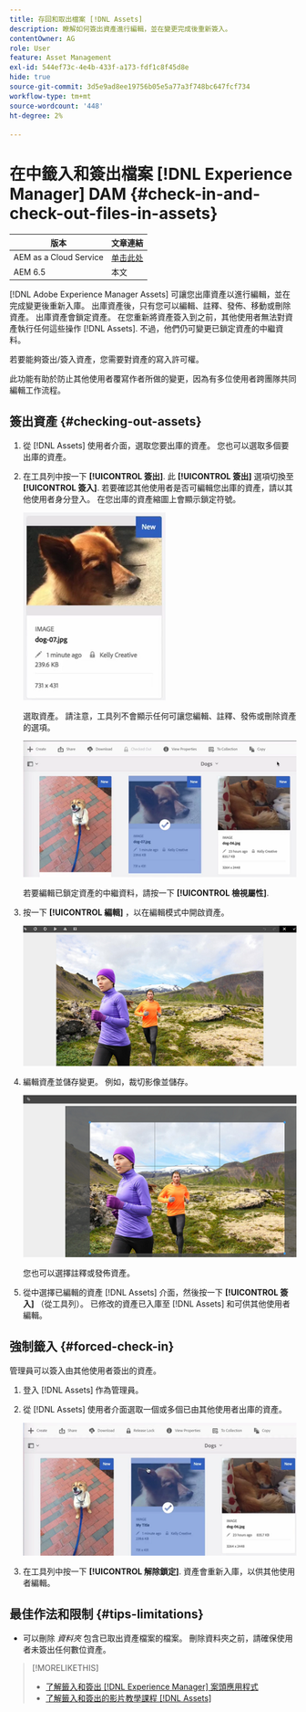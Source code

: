 ```yaml
---
title: 存回和取出檔案 [!DNL Assets]
description: 瞭解如何簽出資產進行編輯，並在變更完成後重新簽入。
contentOwner: AG
role: User
feature: Asset Management
exl-id: 544ef73c-4e4b-433f-a173-fdf1c8f45d8e
hide: true
source-git-commit: 3d5e9ad8ee19756b05e5a77a3f748bc647fcf734
workflow-type: tm+mt
source-wordcount: '448'
ht-degree: 2%

---
```


# 在中籤入和簽出檔案 [!DNL Experience Manager] DAM {#check-in-and-check-out-files-in-assets}

| 版本 | 文章連結 |
| -------- | ---------------------------- |
| AEM as a Cloud Service | [单击此处](https://experienceleague.adobe.com/docs/experience-manager-cloud-service/content/assets/manage/check-out-and-submit-assets.html?lang=en) |
| AEM 6.5 | 本文 |

[!DNL Adobe Experience Manager Assets] 可讓您出庫資產以進行編輯，並在完成變更後重新入庫。 出庫資產後，只有您可以編輯、註釋、發佈、移動或刪除資產。 出庫資產會鎖定資產。 在您重新將資產簽入到之前，其他使用者無法對資產執行任何這些操作 [!DNL Assets]. 不過，他們仍可變更已鎖定資產的中繼資料。

若要能夠簽出/簽入資產，您需要對資產的寫入許可權。

此功能有助於防止其他使用者覆寫作者所做的變更，因為有多位使用者跨團隊共同編輯工作流程。

## 簽出資產 {#checking-out-assets}

1. 從 [!DNL Assets] 使用者介面，選取您要出庫的資產。 您也可以選取多個要出庫的資產。
1. 在工具列中按一下 **[!UICONTROL 簽出]**. 此 **[!UICONTROL 簽出]** 選項切換至 **[!UICONTROL 簽入]**.
若要確認其他使用者是否可編輯您出庫的資產，請以其他使用者身分登入。 在您出庫的資產縮圖上會顯示鎖定符號。

   ![chlimage_1-471](assets/chlimage_1-471.png)

   選取資產。 請注意，工具列不會顯示任何可讓您編輯、註釋、發佈或刪除資產的選項。

   ![chlimage_1-472](assets/chlimage_1-472.png)

   若要編輯已鎖定資產的中繼資料，請按一下 **[!UICONTROL 檢視屬性]**.

1. 按一下 **[!UICONTROL 編輯]** ，以在編輯模式中開啟資產。

   ![chlimage_1-473](assets/chlimage_1-473.png)

1. 編輯資產並儲存變更。 例如，裁切影像並儲存。

   ![chlimage_1-474](assets/chlimage_1-474.png)

   您也可以選擇註釋或發佈資產。

1. 從中選擇已編輯的資產 [!DNL Assets] 介面，然後按一下 **[!UICONTROL 簽入]** （從工具列）。 已修改的資產已入庫至 [!DNL Assets] 和可供其他使用者編輯。

## 強制籤入 {#forced-check-in}

管理員可以簽入由其他使用者簽出的資產。

1. 登入 [!DNL Assets] 作為管理員。
1. 從 [!DNL Assets] 使用者介面選取一個或多個已由其他使用者出庫的資產。

   ![chlimage_1-476](assets/chlimage_1-476.png)

1. 在工具列中按一下 **[!UICONTROL 解除鎖定]**. 資產會重新入庫，以供其他使用者編輯。

## 最佳作法和限制 {#tips-limitations}

* 可以刪除 *資料夾* 包含已取出資產檔案的檔案。 刪除資料夾之前，請確保使用者未簽出任何數位資產。

>[!MORELIKETHIS]
>
>* [了解籤入和簽出 [!DNL Experience Manager] 案頭應用程式](https://experienceleague.adobe.com/docs/experience-manager-desktop-app/using/using.html#how-app-works2)
>* [了解籤入和簽出的影片教學課程 [!DNL Assets]](https://experienceleague.adobe.com/docs/experience-manager-learn/assets/collaboration/check-in-and-check-out.html)

